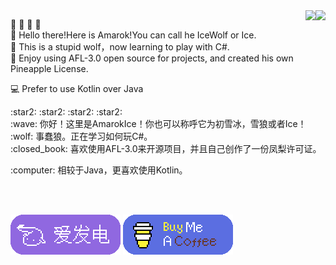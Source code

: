 <img align="right" src="https://github-readme-stats.vercel.app/api?username=AmarokIce&show_icons=true&icon_color=0B61A4&text_color=718096&bg_color=ffffff&hide_title=true" />

<img align="right" src="https://github-readme-stats.vercel.app/api/top-langs/?username=AmarokIce&layout=compact&hide=html,css,less,scss&langs_count=8&theme=tokyonight&hide_title=true">


:star2:	:star2:	:star2:	:star2:	</br>
:wave: Hello there!Here is Amarok!You can call he IceWolf or Ice.</br>
:wolf: This is a stupid wolf，now learning to play with C#.</br>
:closed_book:	Enjoy using AFL-3.0 open source for projects, and created his own Pineapple License.</p>
:computer: Prefer to use Kotlin over Java

</p>
:star2:	:star2:	:star2:	:star2:	</br>
:wave: 你好！这里是AmarokIce！你也可以称呼它为初雪冰，雪狼或者Ice！</br>
:wolf: 事蠢狼。正在学习如何玩C#。</br>
:closed_book:	喜欢使用AFL-3.0来开源项目，并且自己创作了一份凤梨许可证。</p>
:computer: 相较于Java，更喜欢使用Kotlin。
</p>
<br />
<br />


[![](https://raw.githubusercontent.com/AmarokIce/AmarokIce/main/img/AiFaDian.png)](https://afdian.net/a/AmarokIce)
[![](https://raw.githubusercontent.com/AmarokIce/AmarokIce/main/img/BuyMeACoffee.png)](https://www.buymeacoffee.com/AmarokIce)
